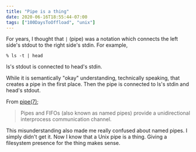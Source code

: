```yaml
---
title: "Pipe is a thing"
date: 2020-06-16T18:55:44-07:00
tags: ["100DaysToOffload", "unix"]
---
```


For years, I thought that `|` (pipe) was a notation which connects the left side's stdout to the right side's stdin. For example,

```
% ls -t | head
```

ls's stdout is connected to head's stdin.

While it is semantically "okay" understanding, technically speaking, that creates a pipe in the first place. Then the pipe is connected to ls's stdin and head's stdout.

From [pipe(7)](https://man7.org/linux/man-pages/man7/pipe.7.html);

> Pipes and FIFOs (also known as named pipes) provide a unidirectional interprocess communication channel.

This misunderstanding also made me really confused about named pipes. I simply didn't get it. Now I know that a Unix pipe is a thing. Giving a filesystem presence for the thing makes sense.
